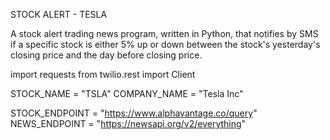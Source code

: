 STOCK ALERT - TESLA

A stock alert trading news program, written in Python, that notifies by SMS if a specific stock is either 5% up or down between the stock's yesterday's closing price and the day before closing price. 


import requests
from twilio.rest import Client


STOCK_NAME = "TSLA"
COMPANY_NAME = "Tesla Inc"

STOCK_ENDPOINT = "https://www.alphavantage.co/query"
NEWS_ENDPOINT = "https://newsapi.org/v2/everything"
